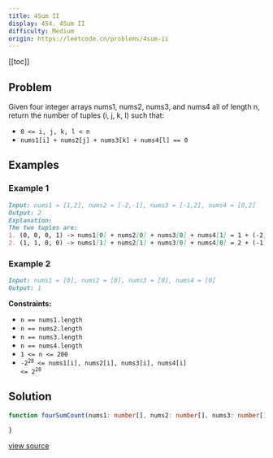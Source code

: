 ```yaml
---
title: 4Sum II
display: 454. 4Sum II
difficulty: Medium
origin: https://leetcode.cn/problems/4sum-ii
---
```


[[toc]]

## Problem

Given four integer arrays nums1, nums2, nums3, and nums4 all of length n, return the number of tuples (i, j, k, l) such that:

- `0 <= i, j, k, l < n`
- `nums1[i] + nums2[j] + nums3[k] + nums4[l] == 0`

## Examples

### Example 1

```md
Input: nums1 = [1,2], nums2 = [-2,-1], nums3 = [-1,2], nums4 = [0,2]
Output: 2
Explanation:
The two tuples are:
1. (0, 0, 0, 1) -> nums1[0] + nums2[0] + nums3[0] + nums4[1] = 1 + (-2) + (-1) + 2 = 0
2. (1, 1, 0, 0) -> nums1[1] + nums2[1] + nums3[0] + nums4[0] = 2 + (-1) + (-1) + 0 = 0
```

### Example 2

```md
Input: nums1 = [0], nums2 = [0], nums3 = [0], nums4 = [0]
Output: 1
```

**Constraints:**

- `n == nums1.length`
- `n == nums2.length`
- `n == nums3.length`
- `n == nums4.length`
- `1 <= n <= 200`
- <code>-2<sup>28</sup> <= nums1[i], nums2[i], nums3[i], nums4[i] <= 2<sup>28</sup></code>

## Solution

```ts
function fourSumCount(nums1: number[], nums2: number[], nums3: number[], nums4: number[]): number {

}
```

[view source](https://leetcode.cn/problems/4sum-ii)
